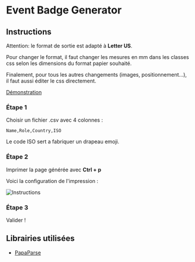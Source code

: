 # Event Badge Generator
## Instructions
Attention: le format de sortie est adapté à **Letter US**.

Pour changer le format, il faut changer les mesures en mm dans les classes css selon les dimensions du format papier souhaité.

Finalement, pour tous les autres changements (images, positionnement...), il faut aussi éditer le css directement.

[Démonstration](http://myselfhimself.github.io/medjugorje-event-badge-generator/)

### Étape 1
Choisir un fichier .csv avec 4 colonnes :
```csv
Name,Role,Country,ISO
```
Le code ISO sert a fabriquer un drapeau emoji.

### Étape 2
Imprimer la page générée avec **Ctrl + p**

Voici la configuration de l'impression :

![Instructions](https://raw.githubusercontent.com/gnut3ll4/event-badge-generator/master/img/instruction1.png)

### Étape 3
Valider !

## Librairies utilisées
- [PapaParse](https://github.com/mholt/PapaParse)
